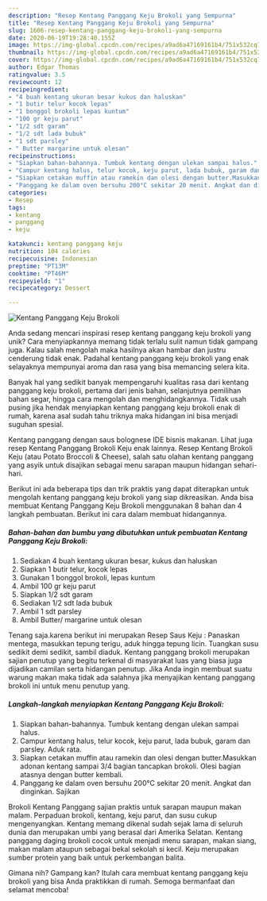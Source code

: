 ```yaml
---
description: "Resep Kentang Panggang Keju Brokoli yang Sempurna"
title: "Resep Kentang Panggang Keju Brokoli yang Sempurna"
slug: 1606-resep-kentang-panggang-keju-brokoli-yang-sempurna
date: 2020-06-19T19:28:40.155Z
image: https://img-global.cpcdn.com/recipes/a9ad6a47169161b4/751x532cq70/kentang-panggang-keju-brokoli-foto-resep-utama.jpg
thumbnail: https://img-global.cpcdn.com/recipes/a9ad6a47169161b4/751x532cq70/kentang-panggang-keju-brokoli-foto-resep-utama.jpg
cover: https://img-global.cpcdn.com/recipes/a9ad6a47169161b4/751x532cq70/kentang-panggang-keju-brokoli-foto-resep-utama.jpg
author: Edgar Thomas
ratingvalue: 3.5
reviewcount: 12
recipeingredient:
- "4 buah kentang ukuran besar kukus dan haluskan"
- "1 butir telur kocok lepas"
- "1 bonggol brokoli lepas kuntum"
- "100 gr keju parut"
- "1/2 sdt garam"
- "1/2 sdt lada bubuk"
- "1 sdt parsley"
- " Butter margarine untuk olesan"
recipeinstructions:
- "Siapkan bahan-bahannya. Tumbuk kentang dengan ulekan sampai halus."
- "Campur kentang halus, telur kocok, keju parut, lada bubuk, garam dan parsley. Aduk rata."
- "Siapkan cetakan muffin atau ramekin dan olesi dengan butter.Masukkan adonan kentang sampai 3/4 bagian tancapkan brokoli. Olesi bagian atasnya dengan butter kembali."
- "Panggang ke dalam oven bersuhu 200°C sekitar 20 menit. Angkat dan dinginkan. Sajikan"
categories:
- Resep
tags:
- kentang
- panggang
- keju

katakunci: kentang panggang keju 
nutrition: 104 calories
recipecuisine: Indonesian
preptime: "PT13M"
cooktime: "PT46M"
recipeyield: "1"
recipecategory: Dessert

---
```



![Kentang Panggang Keju Brokoli](https://img-global.cpcdn.com/recipes/a9ad6a47169161b4/751x532cq70/kentang-panggang-keju-brokoli-foto-resep-utama.jpg)

Anda sedang mencari inspirasi resep kentang panggang keju brokoli yang unik? Cara menyiapkannya memang tidak terlalu sulit namun tidak gampang juga. Kalau salah mengolah maka hasilnya akan hambar dan justru cenderung tidak enak. Padahal kentang panggang keju brokoli yang enak selayaknya mempunyai aroma dan rasa yang bisa memancing selera kita.

Banyak hal yang sedikit banyak mempengaruhi kualitas rasa dari kentang panggang keju brokoli, pertama dari jenis bahan, selanjutnya pemilihan bahan segar, hingga cara mengolah dan menghidangkannya. Tidak usah pusing jika hendak menyiapkan kentang panggang keju brokoli enak di rumah, karena asal sudah tahu triknya maka hidangan ini bisa menjadi suguhan spesial.

Kentang panggang dengan saus bolognese IDE bisnis makanan. Lihat juga resep Kentang Panggang Brokoli Keju enak lainnya. Resep Kentang Brokoli Keju (atau Potato Broccoli &amp; Cheese), salah satu olahan kentang panggang yang asyik untuk disajikan sebagai menu sarapan maupun hidangan sehari-hari.


Berikut ini ada beberapa tips dan trik praktis yang dapat diterapkan untuk mengolah kentang panggang keju brokoli yang siap dikreasikan. Anda bisa membuat Kentang Panggang Keju Brokoli menggunakan 8 bahan dan 4 langkah pembuatan. Berikut ini cara dalam membuat hidangannya.

<!--inarticleads1-->

##### Bahan-bahan dan bumbu yang dibutuhkan untuk pembuatan Kentang Panggang Keju Brokoli:

1. Sediakan 4 buah kentang ukuran besar, kukus dan haluskan
1. Siapkan 1 butir telur, kocok lepas
1. Gunakan 1 bonggol brokoli, lepas kuntum
1. Ambil 100 gr keju parut
1. Siapkan 1/2 sdt garam
1. Sediakan 1/2 sdt lada bubuk
1. Ambil 1 sdt parsley
1. Ambil  Butter/ margarine untuk olesan


Tenang saja.karena berikut ini merupakan Resep Saus Keju : Panaskan mentega, masukkan tepung terigu, aduk hingga tepung licin. Tuangkan susu sedikit demi sedikit, sambil diaduk. Kentang panggang brokoli merupakan sajian penutup yang begitu terkenal di masyarakat luas yang biasa juga dijadikan camilan serta hidangan penutup. Jika Anda ingin membuat suatu warung makan maka tidak ada salahnya jika menyajikan kentang panggang brokoli ini untuk menu penutup yang. 

<!--inarticleads2-->

##### Langkah-langkah menyiapkan Kentang Panggang Keju Brokoli:

1. Siapkan bahan-bahannya. Tumbuk kentang dengan ulekan sampai halus.
1. Campur kentang halus, telur kocok, keju parut, lada bubuk, garam dan parsley. Aduk rata.
1. Siapkan cetakan muffin atau ramekin dan olesi dengan butter.Masukkan adonan kentang sampai 3/4 bagian tancapkan brokoli. Olesi bagian atasnya dengan butter kembali.
1. Panggang ke dalam oven bersuhu 200°C sekitar 20 menit. Angkat dan dinginkan. Sajikan


Brokoli Kentang Panggang sajian praktis untuk sarapan maupun makan malam. Perpaduan brokoli, kentang, keju parut, dan susu cukup mengenyangkan. Kentang memang dikenal sudah sejak lama di seluruh dunia dan merupakan umbi yang berasal dari Amerika Selatan. Kentang panggang daging brokoli cocok untuk menjadi menu sarapan, makan siang, makan malam ataupun sebagai bekal sekolah si kecil. Keju merupakan sumber protein yang baik untuk perkembangan balita. 

Gimana nih? Gampang kan? Itulah cara membuat kentang panggang keju brokoli yang bisa Anda praktikkan di rumah. Semoga bermanfaat dan selamat mencoba!
